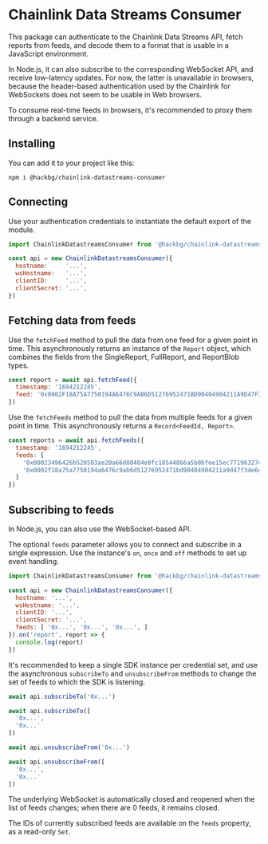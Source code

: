 # Chainlink Data Streams Consumer

This package can authenticate to the Chainlink Data Streams API,
fetch reports from feeds, and decode them to a format that is
usable in a JavaScript environment.

In Node.js, it can also subscribe to the corresponding WebSocket API,
and receive low-latency updates. For now, the latter is unavailable
in browsers, because the header-based authentication used by the
Chainlink for WebSockets does not seem to be usable in Web browsers.

To consume real-time feeds in browsers, it's recommended to proxy them
through a backend service.

## Installing

You can add it to your project like this:

```
npm i @hackbg/chainlink-datastreams-consumer
```

## Connecting

Use your authentication credentials to instantiate the default export of the module.

```javascript
import ChainlinkDatastreamsConsumer from '@hackbg/chainlink-datastreams-consumer'

const api = new ChainlinkDatastreamsConsumer({
  hostname:     '...',
  wsHostname:   '...',
  clientID:     '...',
  clientSecret: '...',
})
```

## Fetching data from feeds

Use the `fetchFeed` method to pull the data from one feed for a given point in time.
This asynchronously returns an instance of the `Report` object, which combines the fields
from the SingleReport, FullReport, and ReportBlob types.

```javascript
const report = await api.fetchFeed({
  timestamp: '1694212245',
  feed: '0x0002F18A75A7750194A6476C9AB6D51276952471BD90404904211A9D47F34E64',
})
```

Use the `fetchFeeds` method to pull the data from multiple feeds for a given point in time.
This asynchronously returns a `Record<FeedId, Report>`.

```javascript
const reports = await api.fetchFeeds({
  timestamp: '1694212245',
  feeds: [
    '0x00023496426b520583ae20a66d80484e0fc18544866a5b0bfee15ec771963274',
    '0x0002f18a75a7750194a6476c9ab6d51276952471bd90404904211a9d47f34e64'
  ] 
})
```

## Subscribing to feeds

In Node.js, you can also use the WebSocket-based API.

The optional `feeds` parameter allows you to connect and subscribe in a single expression.
Use the instance's `on`, `once` and `off` methods to set up event handling.

```javascript
import ChainlinkDatastreamsConsumer from '@hackbg/chainlink-datastreams-consumer'

const api = new ChainlinkDatastreamsConsumer({
  hostname: '...',
  wsHostname: '...',
  clientID: '...',
  clientSecret: '...',
  feeds: [ '0x...', '0x...', '0x...', ]
}).on('report', report => {
  console.log(report)
})
```

It's recommended to keep a single SDK instance per credential set, and use
the asynchronous `subscribeTo` and `unsubscribeFrom` methods to change the
set of feeds to which the SDK is listening. 

```javascript
await api.subscribeTo('0x...')

await api.subscribeTo([
  '0x...',
  '0x...'
])

await api.unsubscribeFrom('0x...')

await api.unsubscribeFrom([
  '0x...',
  '0x...'
])
```

The underlying WebSocket is automatically closed and reopened when the
list of feeds changes; when there are 0 feeds, it remains closed.

The IDs of currently subscribed feeds are available on the `feeds`
property, as a read-only `Set`.
